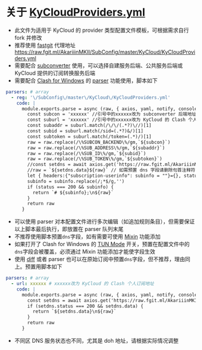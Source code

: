 # 关于 [KyCloudProviders.yml](https://raw.githubusercontent.com/AkariiinMKII/SubConfig/master/KyCloud/KyCloudProviders.yml)

- 此文件为适用于 KyCloud 的 provider 类型配置文件模板，可根据需求自行 fork 并修改
- 推荐使用 [fastgit](https://doc.fastgit.org/zh-cn/guide.html) 代理地址 https://raw.fgit.ml/AkariiinMKII/SubConfig/master/KyCloud/KyCloudProviders.yml
- 需要配合 [subconverter](https://github.com/tindy2013/subconverter) 使用，可以选择自建服务后端、公共服务后端或 KyCloud 提供的订阅转换服务后端
- 需要配合 [Clash for Windows](https://github.com/Fndroid/clash_for_windows_pkg) 的 [parser](https://docs.cfw.lbyczf.com/contents/parser.html#%E8%BF%9B%E9%98%B6%E6%96%B9%E6%B3%95-javascript) 功能使用，脚本如下

```yaml
parsers: # array
  - reg: '\/SubConfig\/master\/KyCloud\/KyCloudProviders.yml'
    code: |
      module.exports.parse = async (raw, { axios, yaml, notify, console }) => {
        const subcon = 'xxxxxx' //引号中的xxxxxx改为 subconverter 后端地址
        const suburl = 'xxxxxx' //引号中的xxxxxx改为 KyCloud 的 Clash 个人订阅地址
        const subaddr = suburl.match(/\/\/(.*?)\//)[1]
        const subid = suburl.match(/sid=(.*?)&/)[1]
        const subtoken = suburl.match(/token=(.*)/)[1]
        raw = raw.replace(/\%SUBCON_BACKEND\%/gm,`${subcon}`)
        raw = raw.replace(/\%SUB_ADDRESS\%/gm,`${subaddr}`)
        raw = raw.replace(/\%SUB_ID\%/gm,`${subid}`)
        raw = raw.replace(/\%SUB_TOKEN\%/gm,`${subtoken}`)
        //const setdns = await axios.get('https://raw.fgit.ml/AkariiinMKII/SubConfig/master/KyCloud/dns.yml') // 如需预置 dns 字段请删除句首注释符
        //raw = `${setdns.data}${raw}` // 如需预置 dns 字段请删除句首注释符
        let { headers:{"subscription-userinfo": subinfo = ""}={}, status } = await axios.head(suburl)
        subinfo = subinfo.replace(/;*$/g,'')
        if (status === 200 && subinfo) {
          return `# ${subinfo};\n${raw}`
        }
        return raw
      }
```

- 可以使用 parser 对本配置文件进行多次编辑（如追加规则条目），但需要保证以上脚本最后执行，即放置在 parser 队列末尾
- 不推荐使用脚本预置`dns`字段，如有需要可使用 [Mixin](https://docs.cfw.lbyczf.com/contents/mixin.html) 功能添加
- 如果打开了 Clash for Windows 的 [TUN Mode](https://docs.cfw.lbyczf.com/contents/tun.html) 开关，预置在配置文件中的`dns`字段会被覆盖，必须通过 Mixin 功能添加才能使字段生效
- 使用 [diff](https://docs.cfw.lbyczf.com/contents/diff.html) 或者 parser 也可以在原始订阅中预置`dns`字段，但不推荐，理由同上。预置用脚本如下

```yaml
parsers: # array
  - url: xxxxxx # xxxxxx改为 KyCloud 的 Clash 个人订阅地址
    code: |
      module.exports.parse = async (raw, { axios, yaml, notify, console }) => {
        const setdns = await axios.get('https://raw.fgit.ml/AkariiinMKII/SubConfig/master/KyCloud/dns.yml')
        if (setdns.status === 200 && setdns.data) {
          return `${setdns.data}\n${raw}`
        }
        return raw
      }
```

- 不同区 DNS 服务状态也不同，尤其是 doh 地址，请根据实际情况调整
